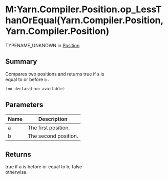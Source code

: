 # M:Yarn.Compiler.Position.op\_LessThanOrEqual(Yarn.Compiler.Position,Yarn.Compiler.Position)

TYPENAME\_UNKNOWN in [Position](yarn.compiler.position.md)

## Summary

Compares two positions and returns true if `a` is\
equal to or before `b` .

```csharp
(no declaration available)
```

## Parameters

| Name | Description          |
| ---- | -------------------- |
| a    | The first position.  |
| b    | The second position. |

## Returns

true if a is before or equal to b; false\
otherwise.
